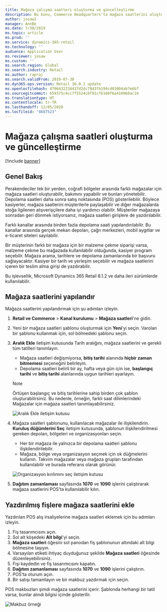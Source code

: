 ```yaml
---
title: Mağaza çalışma saatleri oluşturma ve güncelleştirme
description: Bu konu, Commerce Headquarters'ta mağaza saatlerini oluşturmayı ve güncelleştirmeyi açıklar.
author: josaw1
manager: AnnBe
ms.date: 7/30/2019
ms.topic: article
ms.prod: ''
ms.service: dynamics-365-retail
ms.technology: ''
audience: Application User
ms.reviewer: josaw
ms.custom: ''
ms.search.region: Global
ms.search.industry: Retail
ms.author: rapraj
ms.search.validFrom: 2019-07-30
ms.dyn365.ops.version: Retail 10.0.1 update
ms.openlocfilehash: 4706432234437d2dc7943fb194cd01004ab7e6b7
ms.sourcegitcommit: 659375c4cc7f5524cbf91cf6160f6a410960ac16
ms.translationtype: HT
ms.contentlocale: tr-TR
ms.lasthandoff: 12/05/2020
ms.locfileid: "4687523"
---
```

# <a name="create-and-update-store-hours"></a>Mağaza çalışma saatleri oluşturma ve güncelleştirme

[!include [banner](../../includes/banner.md)]

## <a name="overview"></a>Genel Bakış

Perakendeciler tek bir yerden, coğrafi bölgeler arasında farklı mağazalar için mağaza saatleri oluşturabilir, bakımını yapabilir ve bunları yönetebilir. Depolama saatleri daha sonra satış noktasında (POS) gösterilebilir. Böylece kasiyerler, mağaza saatlerini müşterilerle paylaşabilir ve diğer mağazalarda stoğa ilgilenen alışverişçilere daha iyi yardımcı olabilir. Müşteriler mağazaya sonradan geri dönmek istiyorsanız, mağaza saatleri girişlere de yazdırılabilir.

Farklı kanallar arasında birden fazla depolama saati yapılandırılabilir. Bu kanallar arasında gerçek mekan depoları, çağrı merkezleri, mobil aygıtlar ve e-ticaret siteleri sayılabilir.

Bir müşterinin farklı bir mağaza için bir malzeme çekme siparişi varsa, malzeme çekme bu mağazada kullanılabilir olduğunda, kasiyer program seçebilir. Mağaza arama, tarihlere ve depolama zamanlarında bir başvuru sağlayacaktır. Kasiyer bir tarih ve yerleşim seçebilir ve mağaza saatlerini içeren bir teslim alma girişi de yazdırabilir.

Bu işlevsellik, Microsoft Dynamics 365 Retail 8.1.2 ve daha ileri sürümlerde kullanılabilir.

## <a name="configure-store-hours"></a>Mağaza saatlerini yapılandır

Mağaza saatlerini yapılandırmak için şu adımları izleyin.

1. **Retail ve Commerce** \> **Kanal kurulumu** \> **Mağaza saatleri**'ne gidin.
2. Yeni bir mağaza saatleri şablonu oluşturmak için **Yeni**'yi seçin. Varolan bir şablonu kullanmak için, sol bölmedeki şablonu seçin.
3. **Aralık Ekle** iletişim kutusunda Tarih aralığını, mağaza saatlerini ve gerekli tüm tatilleri tanımlayın.

    - Mağaza saatleri değişmiyorsa, **bitiş tarihi** alanında **hiçbir zaman bitmemesi** seçeneğini belirleyin.
    - Depolama saatleri belirli bir ay, hafta veya gün için ise, **başlangıç tarihi** ve **bitiş tarihi** alanlarında uygun tarihleri ayarlayın.

    > [!NOTE]
    > Örtüşen başlangıç ve bitiş tarihlerine sahip birden çok şablon oluşturabilirsiniz. Bu nedenle, örneğin, farklı saat dilimlerindeki Mağazalar için mağaza saatleri tanımlayabilirsiniz.

    ![Aralık Ekle iletişim kutusu](../dev-itpro/media/Storehours1.png "Aralık Ekle iletişim kutusu")

4. Mağaza saatleri şablonunu, kullanılacak mağazalar ile ilişkilendirin. **Kuruluş düğümlerini Seç** iletişim kutusunda, şablonun ilişkilendirilmesi gereken depoları, bölgeleri ve organizasyonları seçin.

    - Her bir mağaza ile yalnızca bir depolama saatleri şablonu ilişkilendirilebilir.
    - Mağaza, bölge veya organizasyon seçmek için ok düğmelerini kullanın. Takvim mağazalar veya mağaza grupları tarafından kullanılabilir ve burada referans olarak görünür.

    ![Organizasyon kırılımını seç iletişim kutusu](../dev-itpro/media/Storehours2.png "Organizasyon kırılımını seç iletişim kutusu")

5. **Dağıtım zamanlaması** sayfasında **1070** ve **1090** işlerini çalıştırarak mağaza saatlerini POS'ta kullanılabilir kılın.

## <a name="add-store-hours-to-printed-receipts"></a>Yazdırılmış fişlere mağaza saatlerini ekle

Yazdırılan POS alış irsaliyelerine mağaza saatleri eklemek için bu adımları izleyin.

1. Fiş tasarımcısını açın.
2. Sol alt köşedeki **Alt bilgi**'yi seçin.
3. **Mağaza saatleri** öğesini sol panodan fiş şablonunun altındaki alt bilgi bölmesine taşıyın.
4. Varsayılan etiketi ihtiyaç duyduğunuz şekilde **Mağaza saatleri** öğesinde düzenleyebilirsiniz.
5. Fişi kaydedin ve fiş tasarımcısını kapatın.
6. **Dağıtım zamanlaması** sayfasında **1070** ve **1090** işlerini çalıştırın.
7. POS'ta oturum açın.
8. Bir satışı tamamlayın ve bir makbuz yazdırmak için seçin.

POS makbuzları şimdi mağaza saatlerini içerir. Şablonda herhangi bir tatil varsa, bunlar alındı bilgisi içinde gösterilir.

![Makbuz örneği](../dev-itpro/media/Storehours3.png "Makbuz örneği")
